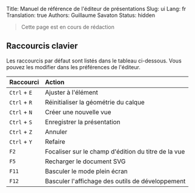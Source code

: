 Title: Manuel de référence de l'éditeur de présentations
Slug: ui
Lang: fr
Translation: true
Authors: Guillaume Savaton
Status: hidden

> Cette page est en cours de rédaction

Raccourcis clavier
------------------

Les raccourcis par défaut sont listés dans le tableau ci-dessous.
Vous pouvez les modifier dans les préférences de l'éditeur.

| Raccourci    | Action                                              |
|:-------------|:----------------------------------------------------|
| `Ctrl` + `E` | Ajuster à l'élément                                 |
| `Ctrl` + `R` | Réinitialiser la géométrie du calque                |
| `Ctrl` + `N` | Créer une nouvelle vue                              |
| `Ctrl` + `S` | Enregistrer la présentation                         |
| `Ctrl` + `Z` | Annuler                                             |
| `Ctrl` + `Y` | Refaire                                             |
| `F2`         | Focaliser sur le champ d'édition du titre de la vue |
| `F5`         | Recharger le document SVG                           |
| `F11`        | Basculer le mode plein écran                        |
| `F12`        | Basculer l'affichage des outils de développement    |
